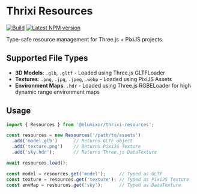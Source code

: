 # Thrixi Resources

[![Build](https://github.com/elumixor/thrixi-resources/actions/workflows/build.yml/badge.svg)](https://github.com/elumixor/thrixi-resources/actions/workflows/build.yml)
[![Latest NPM version](https://img.shields.io/npm/v/@elumixor/thrixi-resources.svg)](https://www.npmjs.com/package/@elumixor/thrixi-resources)

Type-safe resource management for Three.js + PixiJS projects.

## Supported File Types

- **3D Models**: `.glb`, `.gltf` - Loaded using Three.js GLTFLoader
- **Textures**: `.png`, `.jpg`, `.jpeg`, `.webp` - Loaded using PixiJS Assets
- **Environment Maps**: `.hdr` - Loaded using Three.js RGBELoader for high dynamic range environment maps

## Usage

```typescript
import { Resources } from '@elumixor/thrixi-resources';

const resources = new Resources('/path/to/assets')
  .add('model.glb')      // Returns GLTF object
  .add('texture.png')    // Returns PixiJS Texture
  .add('sky.hdr');       // Returns Three.js DataTexture

await resources.load();

const model = resources.get('model');     // Typed as GLTF
const texture = resources.get('texture'); // Typed as PixiJS Texture
const envMap = resources.get('sky');      // Typed as DataTexture
```
